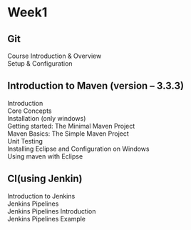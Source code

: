 # Week1

## Git 
Course Introduction & Overview\
Setup & Configuration

## Introduction to Maven (version – 3.3.3)
Introduction\
Core Concepts\
Installation (only windows)\
Getting started: The Minimal Maven Project\
Maven Basics: The Simple Maven Project\
Unit Testing\
Installing Eclipse and Configuration on Windows\
Using maven with Eclipse

## CI(using Jenkin)
Introduction to Jenkins\
Jenkins Pipelines\
Jenkins Pipelines Introduction\
Jenkins Pipelines Example
